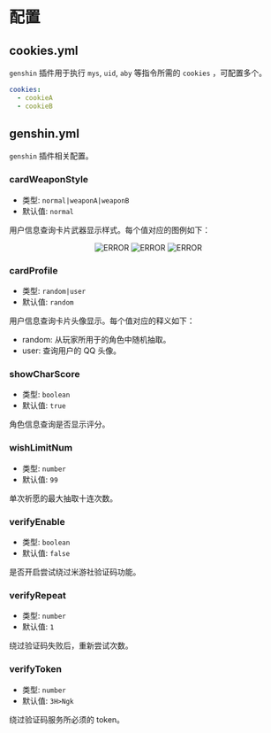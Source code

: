 # 配置

## cookies.yml

`genshin` 插件用于执行 `mys`, `uid`, `aby` 等指令所需的 `cookies` ，可配置多个。

```yaml
cookies:
  - cookieA
  - cookieB
```

## genshin.yml

`genshin` 插件相关配置。

### cardWeaponStyle

* 类型: `normal|weaponA|weaponB`
* 默认值: `normal`

用户信息查询卡片武器显示样式。每个值对应的图例如下：

<center class="half">
  <img :src="$withBase('/demo/config/normal.png')" alt="ERROR"/>
  <img :src="$withBase('/demo/config/weaponA.png')" alt="ERROR"/>
  <img :src="$withBase('/demo/config/weaponB.png')" alt="ERROR"/>
</center>

### cardProfile

* 类型: `random|user`
* 默认值: `random`

用户信息查询卡片头像显示。每个值对应的释义如下：

* random: 从玩家所用于的角色中随机抽取。
* user: 查询用户的 QQ 头像。

### showCharScore

* 类型: `boolean`
* 默认值: `true`

角色信息查询是否显示评分。

### wishLimitNum

* 类型: `number`
* 默认值: `99`

单次祈愿的最大抽取十连次数。

### verifyEnable

* 类型: `boolean`
* 默认值: `false`

是否开启尝试绕过米游社验证码功能。

### verifyRepeat

* 类型: `number`
* 默认值: `1`

绕过验证码失败后，重新尝试次数。

### verifyToken

* 类型: `number`
* 默认值: `3H>Ngk`

绕过验证码服务所必须的 token。